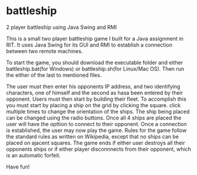 # battleship
2 player battleship using Java Swing and RMI

This is a small two player battleship game I built for a Java assignment in RIT. It uses Java Swing for its GUI and RMI to establish a connection between two remote machines.

To start the game, you should download the executable folder and either battleship.bat(for Windows) or battleship.sh(for Linux/Mac OS).
Then run the either of the last to mentioned files.

The user must then enter his opponents IP address, and two identifying characters, one of himself and the second as hasa been entered by their opponent.
Users must then start by building their fleet. To accomplish this you must start by placing a ship on the grid by clicking the square. click multiple times to change the orientation of the ships. The ship being placed can be changed using the radio buttons. Once all 4 ships are placed the user will have the opttion to connect to their opponent. 
Once a connection is established, the user may now play the game. Rules for the game follow the standard rules as written on Wikipedia, except that no ships can be placed on ajacent squares. The game ends if either user destroys all their opponents ships or if either player disconnnects from their opponent, which is an automatic forfeit.

Have fun!

